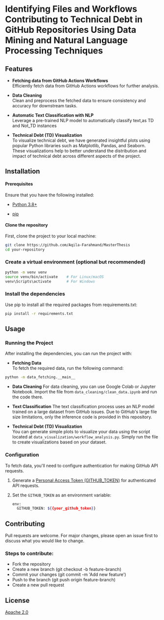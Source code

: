 # Identifying Files and Workflows Contributing to Technical Debt in GitHub Repositories Using Data Mining and Natural Language Processing Techniques

## Features

* **Fetching data from GitHub Actions Workflows**  
  Efficiently fetch data from GitHub Actions workflows for further analysis.

* **Data Cleaning**  
  Clean and preprocess the fetched data to ensure consistency and accuracy for downstream tasks.

* **Automatic Text Classification with NLP**  
  Leverage a pre-trained NLP model to automatically classify text,as TD and Not_TD instances

* **Technical Debt (TD) Visualization**  
  To visualize technical debt, we have generated insightful plots using popular Python libraries such as Matplotlib, Pandas, and Seaborn. These visualizations help to better understand the distribution and impact of technical debt across different aspects of the project.


## Installation

#### Prerequisites

Ensure that you have the following installed:

* [Python 3.8+](https://www.python.org/downloads/)

* [pip](https://pip.pypa.io/en/stable/)

#### Clone the repository

First, clone the project to your local machine:

```bash
git clone https://github.com/Aqila-Farahmand/MasterThesis
cd your-repository
```
### Create a virtual environment (optional but recommended)

```bash
python -m venv venv
source venv/bin/activate    # For Linux/macOS
venv\Scripts\activate       # For Windows
```

### Install the dependencies
Use pip to install all the required packages from requirements.txt:

```bash
pip install -r requirements.txt
```
## Usage

### Running the Project

After installing the dependencies, you can run the project with:

* **Fetching Data**  
 To fetch the required data, run the following command: 

```bash
python -m data_fetching.__main__
```
   
* **Data Cleaning**
For data cleaning, you can use Google Colab or Jupyter Notebook. Import the file from ```data_cleaning/clean_data.ipynb``` and run the code there.


* **Text Classification** 
The text classification process uses an NLP model trained on a large dataset from GitHub issues. Due to GitHub's large file size limitations, only the inference code is provided in this repository.

* **Technical Debt (TD) Visualization**  
  You can generate simple plots to visualize your data using the script located at `data_visualization/workflow_analysis.py`. Simply run the file to create visualizations based on your dataset.


### Configuration

To fetch data, you'll need to configure authentication for making GitHub API requests.

1. Generate a [Personal Access Token (GITHUB_TOKEN)](https://docs.github.com/en/authentication/keeping-your-account-and-data-secure/managing-your-personal-access-tokens) for authenticated API requests.

2. Set the `GITHUB_TOKEN` as an environment variable:

   ```bash
   env:
     GITHUB_TOKEN: ${{your_github_token}}


## Contributing

Pull requests are welcome. For major changes, please open an issue first
to discuss what you would like to change.

### Steps to contribute:

* Fork the repository
* Create a new branch (git checkout -b feature-branch)
* Commit your changes (git commit -m 'Add new feature')
* Push to the branch (git push origin feature-branch)
* Create a new pull request


## License

[Apache 2.0](https://www.apache.org/licenses/LICENSE-2.0)
